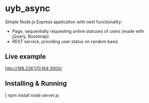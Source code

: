 uyb_async
=========

Simple Node.js Express application with next functionality:

* Page, sequentially requesting online statuses of users (made with jQuery, Bootstrap)
* REST service, providing user status on random basis


Live example
---------
http://188.226.170.164:3000/


Installing & Running
---------
[
    npm install
    node server.js
